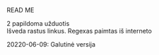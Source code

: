 READ ME  

2 papildoma užduotis  
Išveda rastus linkus. Regexas paimtas iš interneto  
  
20220-06-09: Galutinė versija  

